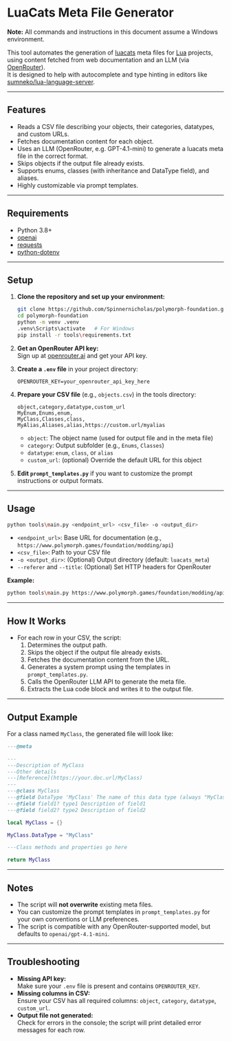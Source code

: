 # LuaCats Meta File Generator

**Note:** All commands and instructions in this document assume a Windows environment.

This tool automates the generation of [luacats](https://github.com/Benjamin-Dobell/luacats) meta files for [Lua](https://www.lua.org/) projects, using content fetched from web documentation and an LLM (via [OpenRouter](https://openrouter.ai/)).  
It is designed to help with autocomplete and type hinting in editors like [sumneko/lua-language-server](https://github.com/sumneko/lua-language-server).

---

## Features

- Reads a CSV file describing your objects, their categories, datatypes, and custom URLs.
- Fetches documentation content for each object.
- Uses an LLM (OpenRouter, e.g. GPT-4.1-mini) to generate a luacats meta file in the correct format.
- Skips objects if the output file already exists.
- Supports enums, classes (with inheritance and DataType field), and aliases.
- Highly customizable via prompt templates.

---

## Requirements

- Python 3.8+
- [openai](https://pypi.org/project/openai/)
- [requests](https://pypi.org/project/requests/)
- [python-dotenv](https://pypi.org/project/python-dotenv/)

---

## Setup

1. **Clone the repository and set up your environment:**
   ```sh
   git clone https://github.com/Spinnernicholas/polymorph-foundation.git
   cd polymorph-foundation
   python -m venv .venv
   .venv\Scripts\activate   # For Windows
   pip install -r tools\requirements.txt
   ```

2. **Get an OpenRouter API key:**  
   Sign up at [openrouter.ai](https://openrouter.ai/) and get your API key.

3. **Create a `.env` file** in your project directory:

   ```
   OPENROUTER_KEY=your_openrouter_api_key_here
   ```

4. **Prepare your CSV file** (e.g., `objects.csv`) in the tools directory:

   ```csv
   object,category,datatype,custom_url
   MyEnum,Enums,enum,
   MyClass,Classes,class,
   MyAlias,Aliases,alias,https://custom.url/myalias
   ```

   - `object`: The object name (used for output file and in the meta file)
   - `category`: Output subfolder (e.g., `Enums`, `Classes`)
   - `datatype`: `enum`, `class`, or `alias`
   - `custom_url`: (optional) Override the default URL for this object

5. **Edit `prompt_templates.py`** if you want to customize the prompt instructions or output formats.

---

## Usage

```sh
python tools\main.py <endpoint_url> <csv_file> -o <output_dir>
```

- `<endpoint_url>`: Base URL for documentation (e.g., `https://www.polymorph.games/foundation/modding/api`)
- `<csv_file>`: Path to your CSV file
- `-o <output_dir>`: (Optional) Output directory (default: `luacats_meta`)
- `--referer` and `--title`: (Optional) Set HTTP headers for OpenRouter

**Example:**

```sh
python tools\main.py https://www.polymorph.games/foundation/modding/api tools\objects.csv -o meta
```

---

## How It Works

- For each row in your CSV, the script:
  1. Determines the output path.
  2. Skips the object if the output file already exists.
  3. Fetches the documentation content from the URL.
  4. Generates a system prompt using the templates in `prompt_templates.py`.
  5. Calls the OpenRouter LLM API to generate the meta file.
  6. Extracts the Lua code block and writes it to the output file.

---

## Output Example

For a class named `MyClass`, the generated file will look like:

```lua
---@meta

---
---Description of MyClass
---Other details
---[Reference](https://your.doc.url/MyClass)
---
---@class MyClass
---@field DataType 'MyClass' The name of this data type (always "MyClass")
---@field field1? type1 Description of field1
---@field field2? type2 Description of field2

local MyClass = {}

MyClass.DataType = "MyClass"

---Class methods and properties go here

return MyClass
```

---

## Notes

- The script will **not overwrite** existing meta files.
- You can customize the prompt templates in `prompt_templates.py` for your own conventions or LLM preferences.
- The script is compatible with any OpenRouter-supported model, but defaults to `openai/gpt-4.1-mini`.

---

## Troubleshooting

- **Missing API key:**  
  Make sure your `.env` file is present and contains `OPENROUTER_KEY`.
- **Missing columns in CSV:**  
  Ensure your CSV has all required columns: `object`, `category`, `datatype`, `custom_url`.
- **Output file not generated:**  
  Check for errors in the console; the script will print detailed error messages for each row.
